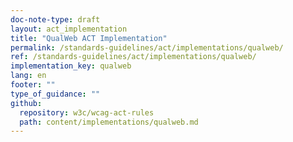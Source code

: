 ```yaml
---
doc-note-type: draft
layout: act_implementation
title: "QualWeb ACT Implementation"
permalink: /standards-guidelines/act/implementations/qualweb/
ref: /standards-guidelines/act/implementations/qualweb/
implementation_key: qualweb
lang: en
footer: ""
type_of_guidance: ""
github:
  repository: w3c/wcag-act-rules
  path: content/implementations/qualweb.md
---
```

